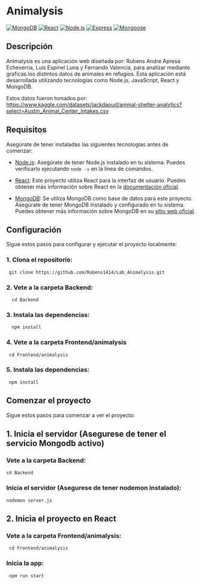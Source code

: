 # Animalysis
[![MongoDB](https://img.shields.io/badge/MongoDB-v6.0.6-green)](https://www.mongodb.com/)
[![React](https://img.shields.io/badge/React-v18.2.0-blue)](https://reactjs.org/)
[![Node.js](https://img.shields.io/badge/Node.js-v18.16.1-green)](https://nodejs.org/)
[![Express](https://img.shields.io/badge/Express-v4.18.2-green)](https://expressjs.com/)
[![Mongoose](https://img.shields.io/badge/Mongoose-v7.2.3-blue)](https://mongoosejs.com/)


## Descripción
Animalysis es una aplicación web diseñada por: Rubens Andre Apresa Echeverria, Luis Espinel Luna y Fernando Valencia, para analizar mediante graficas los distintos datos de animales en refugios. Esta aplicación está desarrollada utilizando tecnologías como Node.js, JavaScript, React y MongoDB.

Estos datos fueron tomados por: https://www.kaggle.com/datasets/jackdaoud/animal-shelter-analytics?select=Austin_Animal_Center_Intakes.csv
## Requisitos
Asegúrate de tener instaladas las siguientes tecnologías antes de comenzar:

- [Node.js](https://nodejs.org/): Asegúrate de tener Node.js instalado en tu sistema. Puedes verificarlo ejecutando `node -v` en la línea de comandos.

- [React](https://reactjs.org/): Este proyecto utiliza React para la interfaz de usuario. Puedes obtener más información sobre React en la [documentación oficial](https://reactjs.org/).

- [MongoDB](https://www.mongodb.com/): Se utiliza MongoDB como base de datos para este proyecto. Asegúrate de tener MongoDB instalado y configurado en tu sistema. Puedes obtener más información sobre MongoDB en su [sitio web oficial](https://www.mongodb.com/).



## Configuración
Sigue estos pasos para configurar y ejecutar el proyecto localmente:

###  1. Clona el repositorio:

     git clone https://github.com/Rubens1414/Lab_Animalysis.git
  
### 2. Vete a la carpeta Backend:
      cd Backend
### 3. Instala las dependencias:
      npm install
### 4. Vete a la carpeta Frontend/animalysis
     cd Frontend/animalysis
### 5. Instala las dependencias:       
     npm install
## Comenzar el proyecto
Sigue estos pasos para comenzar a ver el proyecto:

## 1. Inicia el servidor (Asegurese de tener el servicio Mongodb activo)
### Vete a la carpeta Backend:
    cd Backend
### Inicia el servidor (Asegurese de tener nodemon instalado):
    nodemon server.js 
     

## 2. Inicia el proyecto en React
### Vete a la carpeta Frontend/animalysis:
     cd Frontend/animalysis
### Inicia la app:   
     npm run start
   
  
